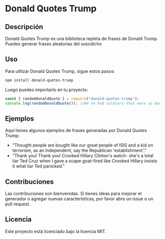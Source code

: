 # Donald Quotes Trump

## Descripción

Donald Quotes Trump es una biblioteca repleta de frases de Donald Trump. Puedes generar frases aleatorias del susodicho

## Uso

Para utilizar Donald Quotes Trump, sigue estos pasos:

```bash
npm install donald-quotes-trump
```

Luego puedes importarlo en tu proyecto:

```js
const { randomDonaldQuote } = require("donald-quotes-trump");
console.log(randomDonaldQuote()); //We've had soldiers that were so badly hurt and killed. I want their families to get something.
```

## Ejemplos

Aquí tienes algunos ejemplos de frases generadas por Donald Quotes Trump:

- "Thought people are bought like our great people of ISIS and a kid on terrorism, as an Independent, say the Republican 'establishment'."
- "Thank you! Thank you! Crooked Hillary Clinton's watch- she's a total liar Ted Cruz when I gave a scape goat-fired like Crooked Hillary insists it what liar Ted panicked."

## Contribuciones

Las contribuciones son bienvenidas. Si tienes ideas para mejorar el generador o agregar nuevas características, por favor abre un issue o un pull request.

## Licencia

Este proyecto está licenciado bajo la licencia MIT.
